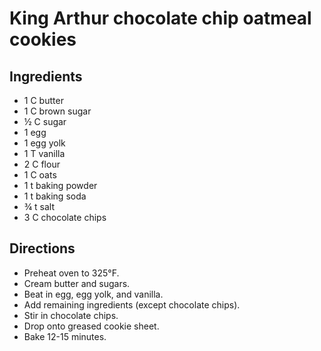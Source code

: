 # King Arthur chocolate chip oatmeal cookies

## Ingredients
- 1 C butter
- 1 C brown sugar
- &frac12; C sugar
- 1 egg
- 1 egg yolk
- 1 T vanilla
- 2 C flour
- 1 C oats
- 1 t baking powder
- 1 t baking soda
- &frac34; t salt
- 3 C chocolate chips

## Directions
- Preheat oven to 325&deg;F.
- Cream butter and sugars.
- Beat in egg, egg yolk, and vanilla.
- Add remaining ingredients (except chocolate chips).
- Stir in chocolate chips.
- Drop onto greased cookie sheet.
- Bake 12-15 minutes.
